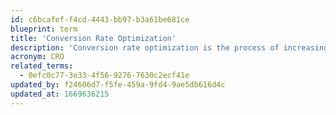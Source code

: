 ```yaml
---
id: c6bcafef-f4cd-4443-bb97-b3a61be681ce
blueprint: term
title: 'Conversion Rate Optimization'
description: 'Conversion rate optimization is the process of increasing the percentage of users or website visitors to take a desired action.'
acronym: CRO
related_terms:
  - 0efc0c77-3e33-4f56-9276-7630c2ecf41e
updated_by: f24606d7-f5fe-459a-9fd4-9ae5db616d4c
updated_at: 1669636215
---
```

